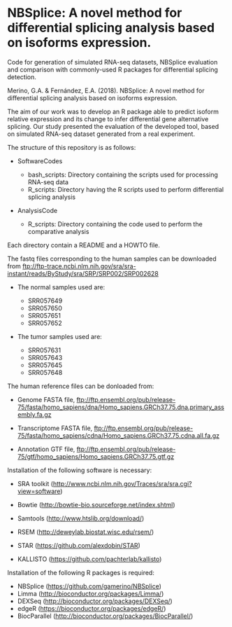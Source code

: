 # NBSplice: A novel method for differential splicing analysis based on isoforms expression.
Code for generation of simulated RNA-seq datasets, NBSplice evaluation and comparison with commonly-used R packages for differential splicing detection.

Merino, G.A. & Fernández, E.A. (2018). NBSplice: A novel method for differential splicing analysis based on isoforms expression.

The aim of our work was to develop an R package able to predict isoform relative expression and its change to infer differential gene alternative splicing. Our study presented the evaluation of the developed tool, based on simulated RNA-seq dataset generated from a real experiment. 

The structure of this repository is as follows:

- SoftwareCodes
  - bash_scripts: Directory containing the scripts used for processing RNA-seq data 
  - R_scripts: Directory having the R scripts used to perform differential splicing analysis

- AnalysisCode
  - R_scripts: Directory containing the code used to perform the comparative analysis

Each directory contain a README and a HOWTO file. 

The fastq files corresponding to the human samples can be downloaded from ftp://ftp-trace.ncbi.nlm.nih.gov/sra/sra-instant/reads/ByStudy/sra/SRP/SRP002/SRP002628

- The normal samples used are: 
    - SRR057649
    - SRR057650
    - SRR057651
    - SRR057652
    
- The tumor samples used are:
    - SRR057631
    - SRR057643
    - SRR057645
    - SRR057648

The human reference files can be donloaded from: 

   * Genome FASTA file,  ftp://ftp.ensembl.org/pub/release-75/fasta/homo_sapiens/dna/Homo_sapiens.GRCh37.75.dna.primary_assembly.fa.gz
    
   * Transcriptome FASTA file, ftp://ftp.ensembl.org/pub/release-75/fasta/homo_sapiens/cdna/Homo_sapiens.GRCh37.75.cdna.all.fa.gz
    
   * Annotation GTF file, ftp://ftp.ensembl.org/pub/release-75/gtf/homo_sapiens/Homo_sapiens.GRCh37.75.gtf.gz

Installation of the following software is necessary:

- SRA toolkit (http://www.ncbi.nlm.nih.gov/Traces/sra/sra.cgi?view=software)

- Bowtie (http://bowtie-bio.sourceforge.net/index.shtml)

- Samtools (http://www.htslib.org/download/)

- RSEM (http://deweylab.biostat.wisc.edu/rsem/)

- STAR (https://github.com/alexdobin/STAR)

- KALLISTO (https://github.com/pachterlab/kallisto)

Installation of the following R packages is required:

- NBSplice (https://github.com/gamerino/NBSplice)
- Limma (http://bioconductor.org/packages/Limma/)
- DEXSeq (http://bioconductor.org/packages/DEXSeq/)
- edgeR (https://bioconductor.org/packages/edgeR/)
- BiocParallel (http://bioconductor.org/packages/BiocParallel/)








